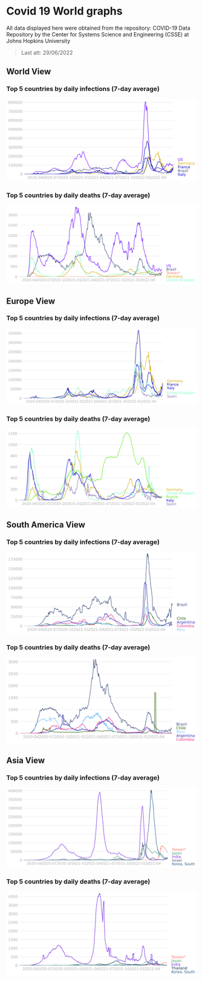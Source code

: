 # Covid 19 World graphs

All data displayed here were obtained from the repository: COVID-19 Data Repository by the Center for Systems Science and Engineering (CSSE) at Johns Hopkins University

> Last att: 29/06/2022

## World View

### Top 5 countries by daily infections (7-day average)

![W_infections](/plots/top5-world-infections.svg) 

### Top 5 countries by daily deaths (7-day average)

![W_deaths](/plots/top5-world-deaths.svg) 

## Europe View

### Top 5 countries by daily infections (7-day average)

![Eu_infections](/plots/top5-europe-infections.svg) 

### Top 5 countries by daily deaths (7-day average)

![Eu_deaths](/plots/top5-europe-deaths.svg) 

## South America View

### Top 5 countries by daily infections (7-day average)

![SA_infections](/plots/top5-SouthAmerica-infections.svg) 

### Top 5 countries by daily deaths (7-day average)

![SA_deaths](/plots/top5-SouthAmerica-deaths.svg) 


## Asia View

### Top 5 countries by daily infections (7-day average)

![SA_infections](/plots/top5-Asia-infections.svg) 

### Top 5 countries by daily deaths (7-day average)

![SA_deaths](/plots/top5-Asia-deaths.svg) 

